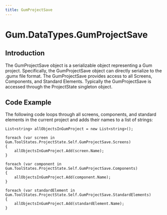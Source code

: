 ```yaml
---
title: GumProjectSave
---
```


# Gum.DataTypes.GumProjectSave

## Introduction

The GumProjectSave object is a serializable object representing a Gum project. Specifically, the GumProjectSave object can directly serialize to the .gumx file format. The GumProjectSave provides access to all Screens, Components, and Standard Elements. Typically the GumProjectSave is accessed through the ProjectState singleton object.

## Code Example

The following code loops through all screens, components, and standard elements in the current project and adds their names to a list of strings:

```text
List<string> allObjectsInGumProject = new List<string>();

foreach (var screen in Gum.ToolStates.ProjectState.Self.GumProjectSave.Screens)
{
    allObjectsInGumProject.Add(screen.Name);
}

foreach (var component in Gum.ToolStates.ProjectState.Self.GumProjectSave.Components)
{
    allObjectsInGumProject.Add(component.Name);
}

foreach (var standardElement in Gum.ToolStates.ProjectState.Self.GumProjectSave.StandardElements)
{
    allObjectsInGumProject.Add(standardElement.Name);
}
```

